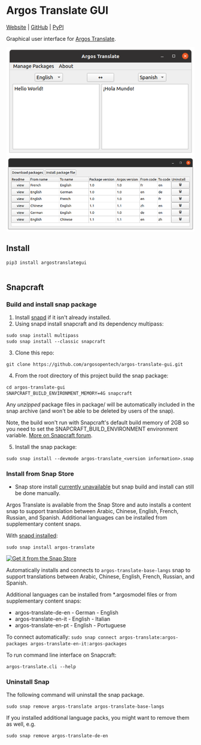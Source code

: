 # Argos Translate GUI

[Website](https://www.argosopentech.com) | [GitHub](https://github.com/argosopentech/argos-translate-gui) | [PyPI](https://pypi.org/project/argostranslategui/)

Graphical user interface for [Argos Translate](https://github.com/Novixx-Systems/argos-translate).

![Screenshot](/img/Screenshot.png)
![Screenshot2](/img/Screenshot2.png)

## Install
```
pip3 install argostranslategui


```

## Snapcraft

### Build and install snap package
1. Install [snapd](https://snapcraft.io/docs/installing-snapd) if it isn't already installed.
2. Using snapd install snapcraft and its dependency multipass:
```
sudo snap install multipass
sudo snap install --classic snapcraft
```
3. Clone this repo:
```
git clone https://github.com/argosopentech/argos-translate-gui.git
```
4. From the root directory of this project build the snap package:
```
cd argos-translate-gui
SNAPCRAFT_BUILD_ENVIRONMENT_MEMORY=4G snapcraft
```
Any *unzipped* package files in package/ will be automatically included in the snap archive (and won't be able to be deleted by users of the snap).

Note, the build won't run with Snapcraft's default build memory of 2GB so you need to set the SNAPCRAFT_BUILD_ENVIRONMENT environment variable. [More on Snapcraft forum](https://forum.snapcraft.io/t/snapcraft-configuration-of-multipass-vm-arguments/9761).

5. Install the snap package:
```
sudo snap install --devmode argos-translate_<version information>.snap
```

### Install from Snap Store
* Snap store install [currently unavailable](https://forum.snapcraft.io/t/omp-permission-error/28425) but snap build and install can still be done manually.

Argos Translate is available from the Snap Store and auto installs a content snap to support translation between Arabic, Chinese, English, French, Russian, and Spanish. Additional languages can be installed from supplementary content snaps.

With [snapd installed](https://snapcraft.io/docs/installing-snapd):
```
sudo snap install argos-translate
```
[![Get it from the Snap Store](https://snapcraft.io/static/images/badges/en/snap-store-white.svg)](https://snapcraft.io/argos-translate)

Automatically installs and connects to `argos-translate-base-langs` snap to support translations between Arabic, Chinese, English, French, Russian, and Spanish.

Additional languages can be installed from *.argosmodel files or from supplementary content snaps:
* argos-translate-de-en - German - English
* argos-translate-en-it - English - Italian
* argos-translate-en-pt - English - Portuguese

To connect automatically:
`sudo snap connect argos-translate:argos-packages argos-translate-en-it:argos-packages`

To run command line interface on Snapcraft:
```
argos-translate.cli --help
```

### Uninstall Snap

The following command will uninstall the snap package.

``` shell
sudo snap remove argos-translate argos-translate-base-langs
```

If you installed additional language packs, you might want to remove them as well, e.g.

``` shell
sudo snap remove argos-translate-de-en

```
